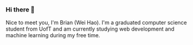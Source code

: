 ### Hi there 👋
Nice to meet you, I'm Brian (Wei Hao). I'm a graduated computer science student from UofT and am currently studying web development and machine learning during my free time.
